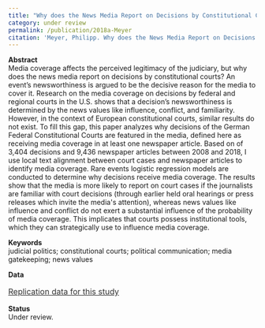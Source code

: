 ```yaml
---
title: "Why does the News Media Report on Decisions by Constitutional Courts? Explaining Media coverage of Court Decisions with the Case of the German Federal Constitutional Court"
category: under review
permalink: /publication/2018a-Meyer
citation: 'Meyer, Philipp. Why does the News Media Report on Decisions by Constitutional Courts? Explaining Media coverage of Court Decisions with the Case of the German Federal Constitutional Court. Working Paper.'
---
```


<p><b>Abstract</b><br>
Media coverage affects the perceived legitimacy of the judiciary, but why does the news media report on decisions by constitutional courts? An event’s newsworthiness is argued to be the decisive reason for the media to cover it. Research on the media coverage on decisions by federal and regional courts in the U.S. shows that a decision’s newsworthiness is determined by the news values like influence, conflict, and familiarity. However, in the context of European constitutional courts, similar results do not exist. To fill this gap, this paper analyzes why decisions of the German Federal Constitutional Courts are featured in the media, defined here as receiving media coverage in at least one newspaper article. Based on of 3,404 decisions and 9,436 newspaper articles between 2008 and 2018, I use local text alignment between court cases and newspaper articles to identify media coverage. Rare events logistic regression models are conducted to determine why decisions receive media coverage. The results show that the media is more likely to report on court cases if the journalists are familiar with court decisions (through earlier held oral hearings or press releases which invite the media's attention), whereas news values like influence and conflict do not exert a substantial influence of the probability of media coverage. This implicates that courts possess institutional tools, which they can strategically use to influence media coverage.</p>

<p><b>Keywords</b><br>judicial politics; constitutional courts; political communication; media gatekeeping; news values </p>

<p><b>Data</b><br>
<p style="line-height: 1.5;" align="left"><span style="font-size: medium;"><a style="line-height: 1.5;" href="https://github.com/phimeyer/Replication-Data-Media-Coverage-on-the-FCC"><span style="color: #333333;"><span style="font-size: medium;">Replication data for this study</span></span></a>

<p><b>Status</b><br>
Under review.</p>





